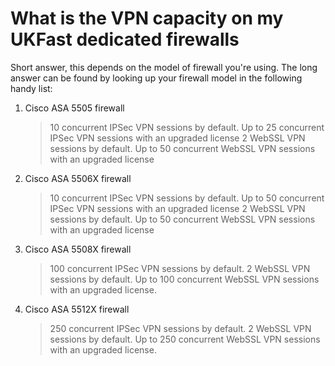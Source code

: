 # What is the VPN capacity on my UKFast dedicated firewalls

Short answer, this depends on the model of firewall you're using. The long answer can be found by looking up your firewall model in the following handy list:

1. Cisco ASA 5505  firewall
   > 10 concurrent IPSec VPN sessions by default. Up to 25 concurrent IPSec VPN sessions with an upgraded license
     2 WebSSL VPN sessions by default. Up to 50 concurrent WebSSL VPN sessions with an upgraded license

2. Cisco ASA 5506X firewall
   > 10 concurrent IPSec VPN sessions by default. Up to  50 concurrent IPSec VPN sessions with an upgraded license
     2 WebSSL VPN sessions by default. Up to 50 concurrent WebSSL VPN sessions with an upgraded license

3. Cisco ASA 5508X firewall
   > 100 concurrent IPSec VPN sessions by default.
     2 WebSSL VPN sessions by default. Up to 100 concurrent WebSSL VPN sessions with an upgraded license.

4. Cisco ASA 5512X firewall
   > 250 concurrent IPSec VPN sessions by default.
     2 WebSSL VPN sessions by default. Up to 250 concurrent WebSSL VPN sessions with an upgraded license.
